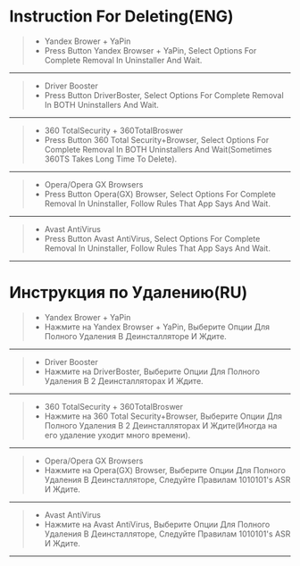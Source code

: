 # Instruction For Deleting(ENG)
> - Yandex Brower + YaPin
> - Press Button Yandex Browser + YaPin, Select Options For Complete Removal In Uninstaller And Wait.
***
> - Driver Booster
>  - Press Button DriverBoster, Select Options For Complete Removal In BOTH Uninstallers And Wait.
***
> - 360 TotalSecurity + 360TotalBroswer
>  - Press Button 360 Total Security+Browser, Select Options For Complete Removal In BOTH Uninstallers And Wait(Sometimes 360TS Takes Long Time To Delete).
***
> - Opera/Opera GX Browsers
>  - Press Button Opera(GX) Browser, Select Options For Complete Removal In Uninstaller, Follow Rules That App Says And Wait.
***
> - Avast AntiVirus
>  - Press Button Avast AntiVirus, Select Options For Complete Removal In Uninstaller, Follow Rules That App Says And Wait.
***

# Инструкция по Удалению(RU)
> - Yandex Brower + YaPin
> - Нажмите на Yandex Browser + YaPin, Выберите Опции Для Полного Удаления В Деинсталляторе И Ждите.
***
> - Driver Booster
>  - Нажмите на DriverBoster, Выберите Опции Для Полного Удаления В 2 Деинсталляторах И Ждите.
***
> - 360 TotalSecurity + 360TotalBroswer
>  - Нажмите на 360 Total Security+Browser, Выберите Опции Для Полного Удаления В 2 Деинсталляторах И Ждите(Иногда на его удаление уходит много времени).
***
> - Opera/Opera GX Browsers
>  - Нажмите на Opera(GX) Browser, Выберите Опции Для Полного Удаления В Деинсталляторе, Следуйте Правилам 1010101's ASR И Ждите.
***
> - Avast AntiVirus
>  - Нажмите на Avast AntiVirus, Выберите Опции Для Полного Удаления В Деинсталляторе, Следуйте Правилам 1010101's ASR И Ждите.
***
